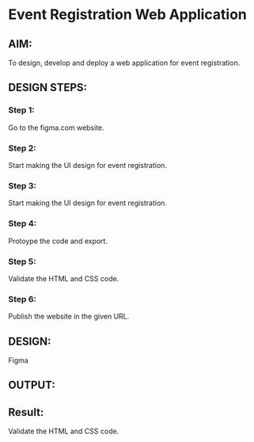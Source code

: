 # Event Registration Web Application

## AIM:
To design, develop and deploy a web application for event registration.

## DESIGN STEPS:

### Step 1:

Go to the figma.com website.


### Step 2:
Start making the UI design for event registration.



### Step 3:
Start making the UI design for event registration.



### Step 4:
Protoype the code and export.



### Step 5:
Validate the HTML and CSS code.





### Step 6:

Publish the website in the given URL.

## DESIGN:
Figma



## OUTPUT:


## Result:
Validate the HTML and CSS code.




